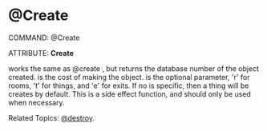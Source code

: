 # @Create

COMMAND: @Create

ATTRIBUTE: **Create**

works the same as @create <object>, but returns the database number of the object created. <cost> is the cost of making the object. <type> is the optional parameter, 'r' for rooms, 't' for things, and 'e' for exits. If no <type> is specific, then a thing will be creates by default. This is a side effect function, and should only be used when necessary.

Related Topics: [@destroy](./helpdoc/destroy.md).
